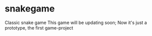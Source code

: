 # snakegame
Classic snake game
This game will be updating soon;
Now it's just a prototype, the first game-project
